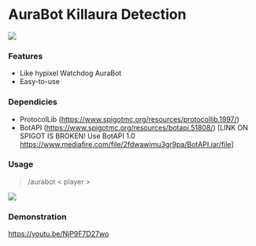 # AuraBot Killaura Detection


![](https://img.shields.io/badge/Version-1.0-blue)
### Features

- Like hypixel Watchdog AuraBot
- Easy-to-use

### Dependicies

- ProtocolLib (https://www.spigotmc.org/resources/protocollib.1997/)
- BotAPI (https://www.spigotmc.org/resources/botapi.51808/) [LINK ON SPIGOT IS BROKEN! Use BotAPI 1.0 https://www.mediafire.com/file/2fdwawimu3gr9pa/BotAPI.jar/file]


### Usage

> /aurabot < player >

![](https://i.imgur.com/E0z8wGs.png)

### Demonstration
https://youtu.be/NjP9F7D27wo
